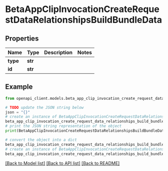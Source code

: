 # BetaAppClipInvocationCreateRequestDataRelationshipsBuildBundleData


## Properties

Name | Type | Description | Notes
------------ | ------------- | ------------- | -------------
**type** | **str** |  | 
**id** | **str** |  | 

## Example

```python
from openapi_client.models.beta_app_clip_invocation_create_request_data_relationships_build_bundle_data import BetaAppClipInvocationCreateRequestDataRelationshipsBuildBundleData

# TODO update the JSON string below
json = "{}"
# create an instance of BetaAppClipInvocationCreateRequestDataRelationshipsBuildBundleData from a JSON string
beta_app_clip_invocation_create_request_data_relationships_build_bundle_data_instance = BetaAppClipInvocationCreateRequestDataRelationshipsBuildBundleData.from_json(json)
# print the JSON string representation of the object
print(BetaAppClipInvocationCreateRequestDataRelationshipsBuildBundleData.to_json())

# convert the object into a dict
beta_app_clip_invocation_create_request_data_relationships_build_bundle_data_dict = beta_app_clip_invocation_create_request_data_relationships_build_bundle_data_instance.to_dict()
# create an instance of BetaAppClipInvocationCreateRequestDataRelationshipsBuildBundleData from a dict
beta_app_clip_invocation_create_request_data_relationships_build_bundle_data_from_dict = BetaAppClipInvocationCreateRequestDataRelationshipsBuildBundleData.from_dict(beta_app_clip_invocation_create_request_data_relationships_build_bundle_data_dict)
```
[[Back to Model list]](../README.md#documentation-for-models) [[Back to API list]](../README.md#documentation-for-api-endpoints) [[Back to README]](../README.md)


